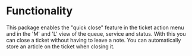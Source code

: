 # Functionality

This package enables the "quick close" feature in the ticket action menu and in the 'M' and 'L' view of the queue, service and status. With this you can close a ticket without having to leave a note.
You can automatically store an article on the ticket when closing it. 